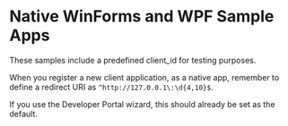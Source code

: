 ﻿# Native WinForms and WPF Sample Apps

These samples include a predefined client_id for testing purposes.

When you register a new client application, as a native app, remember to define a redirect URI as `^http://127.0.0.1\:\d{4,10}$`.

If you use the Developer Portal wizard, this should already be set as the default.
